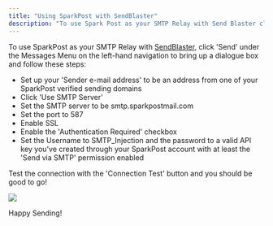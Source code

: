 ```yaml
---
title: "Using SparkPost with SendBlaster"
description: "To use Spark Post as your SMTP Relay with Send Blaster click Send under the Messages Menu on the left hand navigation to bring up a dialogue box and follow these steps Set up your Sender e mail address to be an address from one of your Spark Post verified..."
---
```


To use SparkPost as your SMTP Relay with [SendBlaster](http://sendblaster.com), click 'Send' under the Messages Menu on the left-hand navigation to bring up a dialogue box and follow these steps:

* Set up your 'Sender e-mail address' to be an address from one of your SparkPost verified sending domains
* Click 'Use SMTP Server'
* Set the SMTP server to be smtp.sparkpostmail.com
* Set the port to 587
* Enable SSL
* Enable the 'Authentication Required' checkbox
* Set the Username to SMTP_Injection and the password to a valid API key you've created through your SparkPost account with at least the 'Send via SMTP' permission enabled

Test the connection with the 'Connection Test' button and you should be good to go!

![](media/send-blaster/IRA_Dev_original.jpg)

Happy Sending!
